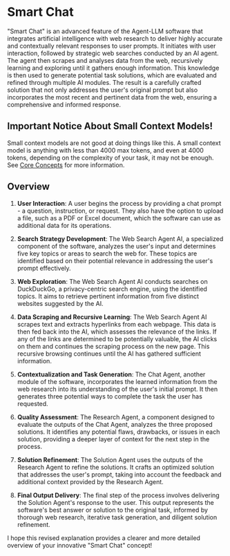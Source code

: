 # Smart Chat
"Smart Chat" is an advanced feature of the Agent-LLM software that integrates artificial intelligence with web research to deliver highly accurate and contextually relevant responses to user prompts. It initiates with user interaction, followed by strategic web searches conducted by an AI agent. The agent then scrapes and analyses data from the web, recursively learning and exploring until it gathers enough information. This knowledge is then used to generate potential task solutions, which are evaluated and refined through multiple AI modules. The result is a carefully crafted solution that not only addresses the user's original prompt but also incorporates the most recent and pertinent data from the web, ensuring a comprehensive and informed response.

## Important Notice About Small Context Models!
Small context models are not good at doing things like this.  A small context model is anything with less than 4000 max tokens, and even at 4000 tokens, depending on the complexity of your task, it may not be enough. See [Core Concepts](https://josh-xt.github.io/Agent-LLM/2-Concepts/0-Core%20Concepts.html) for more information.

## Overview
1. **User Interaction**: A user begins the process by providing a chat prompt - a question, instruction, or request. They also have the option to upload a file, such as a PDF or Excel document, which the software can use as additional data for its operations.

2. **Search Strategy Development**: The Web Search Agent AI, a specialized component of the software, analyzes the user's input and determines five key topics or areas to search the web for. These topics are identified based on their potential relevance in addressing the user's prompt effectively.

3. **Web Exploration**: The Web Search Agent AI conducts searches on DuckDuckGo, a privacy-centric search engine, using the identified topics. It aims to retrieve pertinent information from five distinct websites suggested by the AI.

4. **Data Scraping and Recursive Learning**: The Web Search Agent AI scrapes text and extracts hyperlinks from each webpage. This data is then fed back into the AI, which assesses the relevance of the links. If any of the links are determined to be potentially valuable, the AI clicks on them and continues the scraping process on the new page. This recursive browsing continues until the AI has gathered sufficient information.

5. **Contextualization and Task Generation**: The Chat Agent, another module of the software, incorporates the learned information from the web research into its understanding of the user's initial prompt. It then generates three potential ways to complete the task the user has requested.

6. **Quality Assessment**: The Research Agent, a component designed to evaluate the outputs of the Chat Agent, analyzes the three proposed solutions. It identifies any potential flaws, drawbacks, or issues in each solution, providing a deeper layer of context for the next step in the process.

7. **Solution Refinement**: The Solution Agent uses the outputs of the Research Agent to refine the solutions. It crafts an optimized solution that addresses the user's prompt, taking into account the feedback and additional context provided by the Research Agent.

8. **Final Output Delivery**: The final step of the process involves delivering the Solution Agent's response to the user. This output represents the software's best answer or solution to the original task, informed by thorough web research, iterative task generation, and diligent solution refinement. 

I hope this revised explanation provides a clearer and more detailed overview of your innovative "Smart Chat" concept!